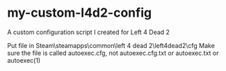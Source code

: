 # my-custom-l4d2-config
A custom configuration script I created for Left 4 Dead 2

Put file in Steam\steamapps\common\left 4 dead 2\left4dead2\cfg
Make sure the file is called autoexec.cfg, not autoexec.cfg.txt or autoexec.txt or autoexec(1)
